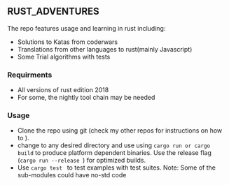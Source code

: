 ## RUST_ADVENTURES
The repo features  usage and learning in rust including: 
- Solutions to Katas from coderwars
- Translations from other languages to rust(mainly Javascript)
- Some Trial algorithms with tests 

### Requirments
- All versions of rust edition 2018
 - For some,  the nightly tool chain may be needed
### Usage
- Clone the repo using git (check my other repos for instructions on how to ).
- change to any desired directory and use using `cargo run or cargo build` to  produce platform dependent binaries. Use the release flag (`cargo run --release `) for optimized builds.
- Use  `cargo test `  to test examples with test suites.
Note: Some of the sub-modules could have no-std code 




